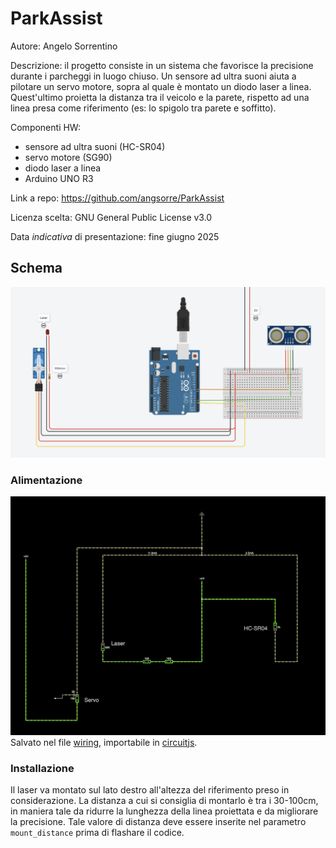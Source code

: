 # ParkAssist

Autore: Angelo Sorrentino

Descrizione: il progetto consiste in un sistema che favorisce la precisione durante i parcheggi in luogo chiuso.
Un sensore ad ultra suoni aiuta a pilotare un servo motore, sopra al quale è montato un diodo laser a linea. Quest'ultimo proietta la distanza tra il veicolo e la parete, rispetto ad una linea presa come riferimento (es: lo spigolo tra parete e soffitto).

Componenti HW:
- sensore ad ultra suoni (HC-SR04)
- servo motore (SG90)
- diodo laser a linea
- Arduino UNO R3

Link a repo: https://github.com/angsorre/ParkAssist

Licenza scelta: GNU General Public License v3.0

Data *indicativa* di presentazione: fine giugno 2025

## Schema
![schema](schema.png)


### Alimentazione
![wiring](wiring.png)
Salvato nel file [wiring](wiring.txt), importabile in [circuitjs](https://www.falstad.com/circuit/circuitjs.html).


### Installazione
Il laser va montato sul lato destro all'altezza del riferimento preso in considerazione. La distanza a cui si consiglia di montarlo è tra i 30-100cm, in maniera tale da ridurre la lunghezza della linea proiettata e da migliorare la precisione. Tale valore di distanza deve essere inserite nel parametro `mount_distance` prima di flashare il codice.

